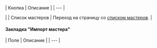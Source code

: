 | Кнопка | Описание |
| --- |

|
| Список мастеров | Переход на страницу со [списком мастеров](/user_help/settings/settings/wizard_list.php). |

#### Закладка "Импорт мастера"

| Поле | Описание |
| --- |